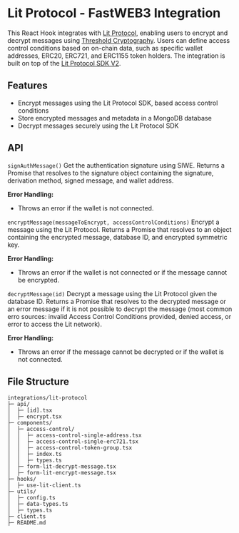 # Lit Protocol - FastWEB3 Integration

This React Hook integrates with [Lit Protocol](https://litprotocol.com/), enabling users to encrypt and decrypt messages using [Threshold Cryptography](https://en.wikipedia.org/wiki/Threshold_cryptosystem). Users can define access control conditions based on on-chain data, such as specific wallet addresses, ERC20, ERC721, and ERC1155 token holders. The integration is built on top of the [Lit Protocol SDK V2](https://developer.litprotocol.com/SDK/intro).

## Features

- Encrypt messages using the Lit Protocol SDK, based access control conditions
- Store encrypted messages and metadata in a MongoDB database
- Decrypt messages securely using the Lit Protocol SDK

## API

`signAuthMessage()`
Get the authentication signature using SIWE. Returns a Promise that resolves to the signature object containing the signature, derivation method, signed message, and wallet address.

**Error Handling:**

- Throws an error if the wallet is not connected.

`encryptMessage(messageToEncrypt, accessControlConditions)`
Encrypt a message using the Lit Protocol. Returns a Promise that resolves to an object containing the encrypted message, database ID, and encrypted symmetric key.

**Error Handling:**

- Throws an error if the wallet is not connected or if the message cannot be encrypted.

`decryptMessage(id)`
Decrypt a message using the Lit Protocol given the database ID. Returns a Promise that resolves to the decrypted message or an error message if it is not possible to decrypt the message (most common erro sources: invalid Access Control Conditions provided, denied access, or error to access the Lit network).

**Error Handling:**

- Throws an error if the message cannot be decrypted or if the wallet is not connected.

## File Structure

```
integrations/lit-protocol
├─ api/
│  ├─ [id].tsx
│  ├─ encrypt.tsx
├─ components/
│  ├─ access-control/
│  │  ├─ access-control-single-address.tsx
│  │  ├─ access-control-single-erc721.tsx
│  │  ├─ access-control-token-group.tsx
│  │  ├─ index.ts
│  │  ├─ types.ts
│  ├─ form-lit-decrypt-message.tsx
│  ├─ form-lit-encrypt-message.tsx
├─ hooks/
│  ├─ use-lit-client.ts
├─ utils/
│  ├─ config.ts
│  ├─ data-types.ts
│  ├─ types.ts
├─ client.ts
├─ README.md
```
